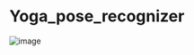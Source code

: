 # Yoga_pose_recognizer

![image](https://user-images.githubusercontent.com/47725118/130782594-675721c3-e6a8-417d-b963-73d001400993.png)

  
